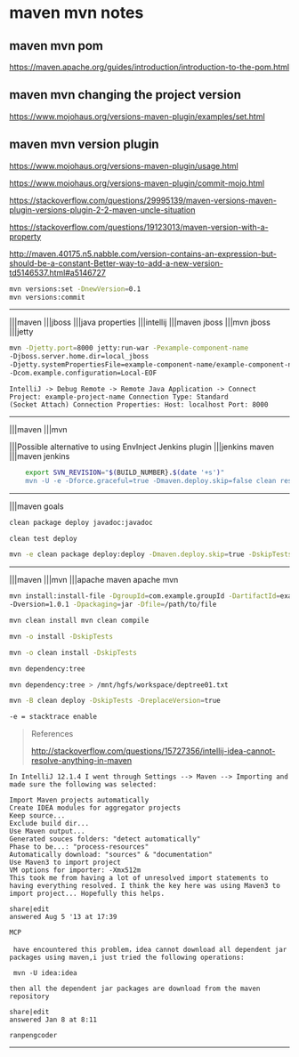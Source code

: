 # maven mvn notes

## maven mvn pom

<https://maven.apache.org/guides/introduction/introduction-to-the-pom.html>

## maven mvn changing the project version

<https://www.mojohaus.org/versions-maven-plugin/examples/set.html>

## maven mvn version plugin

<https://www.mojohaus.org/versions-maven-plugin/usage.html>

<https://www.mojohaus.org/versions-maven-plugin/commit-mojo.html>

<https://stackoverflow.com/questions/29995139/maven-versions-maven-plugin-versions-plugin-2-2-maven-uncle-situation>

<https://stackoverflow.com/questions/19123013/maven-version-with-a-property>

<http://maven.40175.n5.nabble.com/version-contains-an-expression-but-should-be-a-constant-Better-way-to-add-a-new-version-td5146537.html#a5146727>

```bash
mvn versions:set -DnewVersion=0.1
mvn versions:commit
```

---

|||maven
|||jboss
|||java properties
|||intellij
|||maven jboss
|||mvn jboss
|||jetty

```bash
mvn -Djetty.port=8000 jetty:run-war -Pexample-component-name
-Djboss.server.home.dir=local_jboss
-Djetty.systemPropertiesFile=example-component-name/example-component-name-config/conf/example-component-name.properties
-Dcom.example.configuration=Local-EOF
```

```text
IntelliJ -> Debug Remote -> Remote Java Application -> Connect Project: example-project-name Connection Type: Standard
(Socket Attach) Connection Properties: Host: localhost Port: 8000
```

---

|||maven
|||mvn

|||Possible alternative to using EnvInject Jenkins plugin
|||jenkins maven
|||maven jenkins

```bash
    export SVN_REVISION="$(BUILD_NUMBER}.$(date '+s')"
    mvn -U -e -Dforce.graceful=true -Dmaven.deploy.skip=false clean resources:resources deploy -B help:system
```

---

|||maven goals

```bash
clean package deploy javadoc:javadoc

clean test deploy

mvn -e clean package deploy:deploy -Dmaven.deploy.skip=true -DskipTests
```

---

|||maven
|||mvn
|||apache maven apache mvn

```bash
mvn install:install-file -DgroupId=com.example.groupId -DartifactId=example-artefact-id
-Dversion=1.0.1 -Dpackaging=jar -Dfile=/path/to/file

mvn clean install mvn clean compile

mvn -o install -DskipTests

mvn -o clean install -DskipTests

mvn dependency:tree

mvn dependency:tree > /mnt/hgfs/workspace/deptree01.txt

mvn -B clean deploy -DskipTests -DreplaceVersion=true

-e = stacktrace enable
```

> References
>
> <http://stackoverflow.com/questions/15727356/intellij-idea-cannot-resolve-anything-in-maven>

```text
In IntelliJ 12.1.4 I went through Settings --> Maven --> Importing and made sure the following was selected:

Import Maven projects automatically
Create IDEA modules for aggregator projects
Keep source...
Exclude build dir...
Use Maven output...
Generated souces folders: "detect automatically"
Phase to be...: "process-resources"
Automatically download: "sources" & "documentation"
Use Maven3 to import project
VM options for importer: -Xmx512m
This took me from having a lot of unresolved import statements to having everything resolved. I think the key here was using Maven3 to import project... Hopefully this helps.

share|edit
answered Aug 5 '13 at 17:39

MCP

 have encountered this problem，idea cannot download all dependent jar packages using maven,i just tried the following operations:

 mvn -U idea:idea

then all the dependent jar packages are download from the maven repository

share|edit
answered Jan 8 at 8:11

ranpengcoder
```

---
